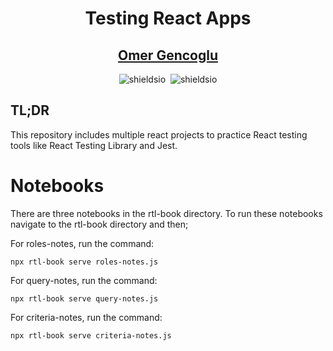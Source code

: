 <h1 align="center">Testing React Apps</h1>

<h2 align="center">
    <a href="https://omergencoglu.dev/" target="_blank">Omer Gencoglu</a>
</h2>

<div align="center">
    <img alt="shieldsio" src="https://img.shields.io/badge/BUILT%20WITH-JAVASCRIPT-blue?style=for-the-badge" />&nbsp;
    <img alt="shieldsio" src="https://img.shields.io/badge/OPEN-SOURCE-blueviolet?style=for-the-badge" />
</div>

## TL;DR

This repository includes multiple react projects to practice React testing tools like React Testing Library and Jest.

# Notebooks

There are three notebooks in the rtl-book directory. To run these notebooks navigate to the rtl-book directory and then;

For roles-notes, run the command:

`npx rtl-book serve roles-notes.js`

For query-notes, run the command:

`npx rtl-book serve query-notes.js`

For criteria-notes, run the command:

`npx rtl-book serve criteria-notes.js`
